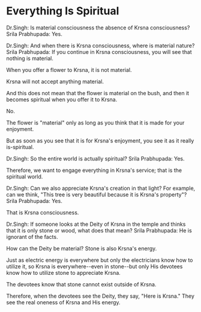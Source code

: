 # Everything Is Spiritual

Dr.Singh: Is material consciousness the absence of Krsna consciousness? Srila Prabhupada: Yes.

Dr.Singh: And when there is Krsna consciousness, where is material nature? Srila Prabhupada: If you continue in Krsna consciousness, you will see that nothing is material.

When you offer a flower to Krsna, it is not material.

Krsna will not accept anything material.

And this does not mean that the flower is material on the bush, and then it becomes spiritual when you offer it to Krsna.

No.

The flower is "material" only as long as you think that it is made for your enjoyment.

But as soon as you see that it is for Krsna's enjoyment, you see it as it really is-spiritual.

Dr.Singh: So the entire world is actually spiritual? Srila Prabhupada: Yes.

Therefore, we want to engage everything in Krsna's service; that is the spiritual world.

Dr.Singh: Can we also appreciate Krsna's creation in that light? For example, can we think, "This tree is very beautiful because it is Krsna's property"? Srila Prabhupada: Yes.

That is Krsna consciousness.

Dr.Singh: If someone looks at the Deity of Krsna in the temple and thinks that it is only stone or wood, what does that mean? Srila Prabhupada: He is ignorant of the facts.

How can the Deity be material? Stone is also Krsna's energy.

Just as electric energy is everywhere but only the electricians know how to utilize it, so Krsna is everywhere--even in stone--but only His devotees know how to utilize stone to appreciate Krsna.

The devotees know that stone cannot exist outside of Krsna.

Therefore, when the devotees see the Deity, they say, "Here is Krsna." They see the real oneness of Krsna and His energy.

